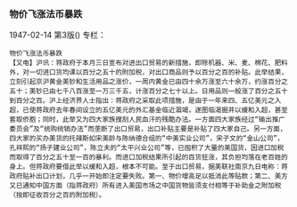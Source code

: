 ### 物价飞涨法币暴跌

1947-02-14
第3版()
专栏：

    物价飞涨法币暴跌
    【又电】沪讯：蒋政府于本月三日宣布对进出口贸易的新措施，即除机器、米、麦、棉花、肥料外，对一切进口货均课以百分之五十的附加税，对出口商品则予以百分之百的补贴。此举结果，立刻引起京沪黄金美钞和生活用品之涨价，一周内黄金已由四十余万涨至六十余万，约涨百分之五十；美钞已由七千八百涨至一万三千五，计涨百分之七十以上。日用品则一般涨了百分之五十到百分之百。沪上经济界人士指出：蒋政府之采取此项措施，是由于一年来四、五亿美元之入超，已使蒋政府去年春间设立的五亿美元的外汇基金临近涸竭，遂图临渴掘井以缓和入超，甚至套取侨胞；同时，此举又为四大家族搜刮人民血汗的残酷办法。一方面四大家族经过“输出推广委员会”及“统购统销办法”而垄断了出口贸易，出口补贴主要是补贴了四大家自己。另一方面，四大家的买办美货的托辣斯如宋美龄与陈纳德合组的“中美实业公司”，宋子文的“金山公司”，孔祥熙的“扬子建业公司”，陈立夫的“太平兴业公司”等，已囤积了大量的美国货，因进口加税而取得了百分之五十至一百的暴利。而进口加税结果所引起的百货狂涨，其负担均落在老百姓的身上。但蒋政府要借此举以缓和入超，根本不可能。至于出口贸易，据美联社南京九日电称：蒋政府贴补出口计划，几乎一开始即注定要失败。第一、物价增高足以抵消此等贴款；第二、美方又已通知中国方面（指蒋政府）所有进入美国市场之中国货物皆须支付相等于补助金之附加税（按即征收百分之百的附加税）。
